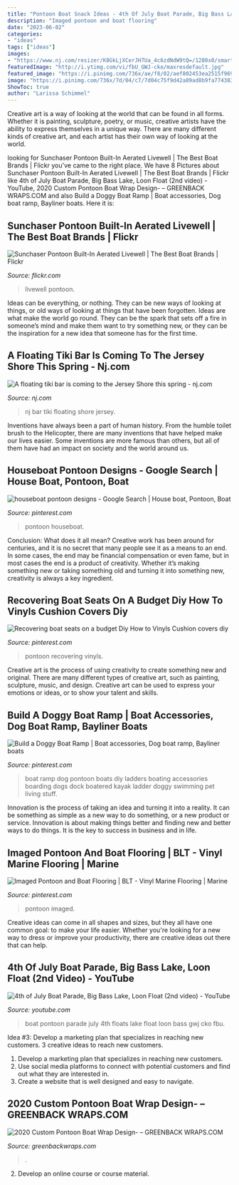 ```yaml
---
title: "Pontoon Boat Snack Ideas - 4th Of July Boat Parade, Big Bass Lake, Loon Float (2nd Video)"
description: "Imaged pontoon and boat flooring"
date: "2023-06-02"
categories:
- "ideas"
tags: ["ideas"]
images:
- "https://www.nj.com/resizer/K8GkLjXCerJH7Ua_4c6zdNdW9tQ=/1280x0/smart/cloudfront-us-east-1.images.arcpublishing.com/advancelocal/6SPTFSEN7BEJHB4H3MGEGNUV64.png"
featuredImage: "http://i.ytimg.com/vi/fbU_GWJ-cko/maxresdefault.jpg"
featured_image: "https://i.pinimg.com/736x/ae/f8/02/aef802453ea2515f969cbd4ad529b521.jpg"
image: "https://i.pinimg.com/736x/7d/04/c7/7d04c75f9d42a89ad8b9fa774383fb1d--travel-trailers-motor.jpg"
ShowToc: true
author: "Larissa Schimmel"
---
```



Creative art is a way of looking at the world that can be found in all forms. Whether it is painting, sculpture, poetry, or music, creative artists have the ability to express themselves in a unique way. There are many different kinds of creative art, and each artist has their own way of looking at the world.

	

		
looking for Sunchaser Pontoon Built-In Aerated Livewell | The Best Boat Brands | Flickr you've came to the right place. We have 8 Pictures about Sunchaser Pontoon Built-In Aerated Livewell | The Best Boat Brands | Flickr like 4th of July Boat Parade, Big Bass Lake, Loon Float (2nd video) - YouTube, 2020 Custom Pontoon Boat Wrap Design- – GREENBACK WRAPS.COM and also Build a Doggy Boat Ramp | Boat accessories, Dog boat ramp, Bayliner boats. Here it is:
		
    
## Sunchaser Pontoon Built-In Aerated Livewell | The Best Boat Brands | Flickr

<img loading=lazy src="https://live.staticflickr.com/7067/6887391743_3f43989547_z.jpg" onerror="this.onerror=null;this.src='https://tse3.mm.bing.net/th?id=OIP.nInRu9vFCk-ulVTV0IMY-AHaJ4&amp;pid=15.1';" alt="Sunchaser Pontoon Built-In Aerated Livewell | The Best Boat Brands | Flickr">

_Source: flickr.com_

>livewell pontoon. 

	

Ideas can be everything, or nothing. They can be new ways of looking at things, or old ways of looking at things that have been forgotten. Ideas are what make the world go round. They can be the spark that sets off a fire in someone’s mind and make them want to try something new, or they can be the inspiration for a new idea that someone has for the first time.

    
## A Floating Tiki Bar Is Coming To The Jersey Shore This Spring - Nj.com

<img loading=lazy src="https://www.nj.com/resizer/K8GkLjXCerJH7Ua_4c6zdNdW9tQ=/1280x0/smart/cloudfront-us-east-1.images.arcpublishing.com/advancelocal/6SPTFSEN7BEJHB4H3MGEGNUV64.png" onerror="this.onerror=null;this.src='https://tse2.mm.bing.net/th?id=OIP.REqf76azyMPRnvpeuh8bLQHaEF&amp;pid=15.1';" alt="A floating tiki bar is coming to the Jersey Shore this spring - nj.com">

_Source: nj.com_

>nj bar tiki floating shore jersey. 

	

Inventions have always been a part of human history. From the humble toilet brush to the Helicopter, there are many inventions that have helped make our lives easier. Some inventions are more famous than others, but all of them have had an impact on society and the world around us.

    
## Houseboat Pontoon Designs - Google Search | House Boat, Pontoon, Boat

<img loading=lazy src="https://i.pinimg.com/736x/7d/04/c7/7d04c75f9d42a89ad8b9fa774383fb1d--travel-trailers-motor.jpg" onerror="this.onerror=null;this.src='https://tse1.mm.bing.net/th?id=OIP.NInIboH90b03k1O6Yoc1QwHaDA&amp;pid=15.1';" alt="houseboat pontoon designs - Google Search | House boat, Pontoon, Boat">

_Source: pinterest.com_

>pontoon houseboat. 

	

Conclusion: What does it all mean?
Creative work has been around for centuries, and it is no secret that many people see it as a means to an end. In some cases, the end may be financial compensation or even fame, but in most cases the end is a product of creativity. Whether it’s making something new or taking something old and turning it into something new, creativity is always a key ingredient.

    
## Recovering Boat Seats On A Budget Diy How To Vinyls Cushion Covers Diy

<img loading=lazy src="https://i.pinimg.com/736x/32/f1/98/32f1987714030e2ddc8ca1505fde5181.jpg" onerror="this.onerror=null;this.src='https://tse1.mm.bing.net/th?id=OIP.XN2CvKgwKBJ_Hk_wBB-8AAHaFj&amp;pid=15.1';" alt="Recovering boat seats on a budget Diy How to Vinyls Cushion covers diy">

_Source: pinterest.com_

>pontoon recovering vinyls. 

	

Creative art is the process of using creativity to create something new and original. There are many different types of creative art, such as painting, sculpture, music, and design. Creative art can be used to express your emotions or ideas, or to show your talent and skills.

    
## Build A Doggy Boat Ramp | Boat Accessories, Dog Boat Ramp, Bayliner Boats

<img loading=lazy src="https://i.pinimg.com/736x/ea/62/d1/ea62d1a0da795412775f8eee7043d243.jpg" onerror="this.onerror=null;this.src='https://tse2.mm.bing.net/th?id=OIP.mxqb5BOS_UXgqBmiWy4j6QHaFj&amp;pid=15.1';" alt="Build a Doggy Boat Ramp | Boat accessories, Dog boat ramp, Bayliner boats">

_Source: pinterest.com_

>boat ramp dog pontoon boats diy ladders boating accessories boarding dogs dock boatered kayak ladder doggy swimming pet living stuff. 

	

Innovation is the process of taking an idea and turning it into a reality. It can be something as simple as a new way to do something, or a new product or service. Innovation is about making things better and finding new and better ways to do things. It is the key to success in business and in life.

    
## Imaged Pontoon And Boat Flooring | BLT - Vinyl Marine Flooring | Marine

<img loading=lazy src="https://i.pinimg.com/736x/ae/f8/02/aef802453ea2515f969cbd4ad529b521.jpg" onerror="this.onerror=null;this.src='https://tse2.mm.bing.net/th?id=OIP.gjRIcdKiKXRwL2_sYwPB_QHaEK&amp;pid=15.1';" alt="Imaged Pontoon and Boat Flooring | BLT - Vinyl Marine Flooring | Marine">

_Source: pinterest.com_

>pontoon imaged. 

	

Creative ideas can come in all shapes and sizes, but they all have one common goal: to make your life easier. Whether you're looking for a new way to dress or improve your productivity, there are creative ideas out there that can help.

    
## 4th Of July Boat Parade, Big Bass Lake, Loon Float (2nd Video) - YouTube

<img loading=lazy src="http://i.ytimg.com/vi/fbU_GWJ-cko/maxresdefault.jpg" onerror="this.onerror=null;this.src='https://tse1.mm.bing.net/th?id=OIP.FKB2oyPgJjq3Q8Kio_LX7AHaEK&amp;pid=15.1';" alt="4th of July Boat Parade, Big Bass Lake, Loon Float (2nd video) - YouTube">

_Source: youtube.com_

>boat pontoon parade july 4th floats lake float loon bass gwj cko fbu. 

	

Idea #3: Develop a marketing plan that specializes in reaching new customers.
3 creative ideas to reach new customers.
1. Develop a marketing plan that specializes in reaching new customers. 
2. Use social media platforms to connect with potential customers and find out what they are interested in. 
3. Create a website that is well designed and easy to navigate.

    
## 2020 Custom Pontoon Boat Wrap Design- – GREENBACK WRAPS.COM

<img loading=lazy src="http://cdn.shopify.com/s/files/1/0004/6658/3583/products/82082207_991018557965413_2061121871541174272_n_1200x1200.jpg?v=1581348999" onerror="this.onerror=null;this.src='https://tse2.mm.bing.net/th?id=OIP.lKRLd6VsZR6CxQoRBGvQiAHaEK&amp;pid=15.1';" alt="2020 Custom Pontoon Boat Wrap Design- – GREENBACK WRAPS.COM">

_Source: greenbackwraps.com_

>. 

	

2. Develop an online course or course material.

